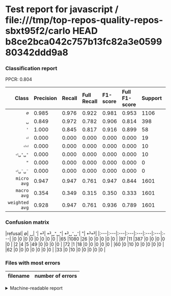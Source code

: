# Test report for javascript / file:///tmp/top-repos-quality-repos-sbxt95f2/carlo HEAD b8ce2bca042c757b13fc82a3e059980342ddd9a8

### Classification report

PPCR: 0.804

| Class | Precision | Recall | Full Recall | F1-score | Full F1-score | Support | Full Support | PPCR |
|------:|:----------|:-------|:------------|:---------|:---------|:--------|:-------------|:-----|
| `∅` | 0.985| 0.976| 0.922| 0.981| 0.953| 1106| 1171| 0.944 |
| `␣` | 0.849| 0.972| 0.782| 0.906| 0.814| 398| 495| 0.804 |
| `'` | 1.000| 0.845| 0.817| 0.916| 0.899| 58| 60| 0.967 |
| `⏎` | 0.000| 0.000| 0.000| 0.000| 0.000| 19| 91| 0.209 |
| `⏎⏎` | 0.000| 0.000| 0.000| 0.000| 0.000| 10| 43| 0.233 |
| `⏎␣⁺␣⁺` | 0.000| 0.000| 0.000| 0.000| 0.000| 10| 70| 0.143 |
| `"` | 0.000| 0.000| 0.000| 0.000| 0.000| 0| 0| 0.000 |
| `⏎␣⁻␣⁻` | 0.000| 0.000| 0.000| 0.000| 0.000| 0| 62| 0.000 |
| `micro avg` | 0.947| 0.947| 0.761| 0.947| 0.844| 1601| 1992| 0.804 |
| `macro avg` | 0.354| 0.349| 0.315| 0.350| 0.333| 1601| 1992| 0.804 |
| `weighted avg` | 0.928| 0.947| 0.761| 0.936| 0.789| 1601| 1992| 0.804 |

### Confusion matrix

|refusal|  ∅| ␣| '| ⏎| ⏎␣⁺␣⁺| ⏎␣⁻␣⁻| "| ⏎⏎| 
|:---|:---|:---|:---|:---|:---|:---|:---|
|0 |0 |0 |0 |0 |0 |0 |0 |
|65 |1080 |26 |0 |0 |0 |0 |0 |
|97 |11 |387 |0 |0 |0 |0 |0 |
|2 |4 |5 |49 |0 |0 |0 |0 |
|72 |1 |18 |0 |0 |0 |0 |0 |
|60 |0 |10 |0 |0 |0 |0 |0 |
|62 |0 |0 |0 |0 |0 |0 |0 |
|33 |0 |10 |0 |0 |0 |0 |0 |

### Files with most errors

| filename | number of errors|
|:----:|:-----|

<details>
    <summary>Machine-readable report</summary>
```json
{
  "cl_report": {"\"": {"f1-score": 0.0, "precision": 0.0, "recall": 0.0, "support": 0}, "\u0027": {"f1-score": 0.9158878504672897, "precision": 1.0, "recall": 0.8448275862068966, "support": 58}, "macro avg": {"f1-score": 0.3503921832495888, "precision": 0.3542607087975413, "recall": 0.3492101572274918, "support": 1601}, "micro avg": {"f1-score": 0.9469081823860087, "precision": 0.9469081823860087, "recall": 0.9469081823860087, "support": 1601}, "weighted avg": {"f1-score": 0.9361291412331992, "precision": 0.9279389946208706, "recall": 0.9469081823860087, "support": 1601}, "\u2205": {"f1-score": 0.9809264305177112, "precision": 0.9854014598540146, "recall": 0.976491862567812, "support": 1106}, "\u23ce": {"f1-score": 0.0, "precision": 0.0, "recall": 0.0, "support": 19}, "\u23ce\u23ce": {"f1-score": 0.0, "precision": 0.0, "recall": 0.0, "support": 10}, "\u23ce\u2423\u207a\u2423\u207a": {"f1-score": 0.0, "precision": 0.0, "recall": 0.0, "support": 10}, "\u23ce\u2423\u207b\u2423\u207b": {"f1-score": 0.0, "precision": 0.0, "recall": 0.0, "support": 0}, "\u2423": {"f1-score": 0.9063231850117096, "precision": 0.8486842105263158, "recall": 0.9723618090452262, "support": 398}},
  "cl_report_full": {"\"": {"f1-score": 0.0, "precision": 0.0, "recall": 0.0, "support": 0}, "\u0027": {"f1-score": 0.8990825688073394, "precision": 1.0, "recall": 0.8166666666666667, "support": 60}, "macro avg": {"f1-score": 0.33322046920726844, "precision": 0.3542607087975413, "recall": 0.3150966863338768, "support": 1992}, "micro avg": {"f1-score": 0.8438630670748678, "precision": 0.9469081823860087, "recall": 0.7610441767068273, "support": 1992}, "weighted avg": {"f1-score": 0.7894305503459097, "precision": 0.8202830289656512, "recall": 0.7610441767068273, "support": 1992}, "\u2205": {"f1-score": 0.9528010586678429, "precision": 0.9854014598540146, "recall": 0.9222886421861657, "support": 1171}, "\u23ce": {"f1-score": 0.0, "precision": 0.0, "recall": 0.0, "support": 91}, "\u23ce\u23ce": {"f1-score": 0.0, "precision": 0.0, "recall": 0.0, "support": 43}, "\u23ce\u2423\u207a\u2423\u207a": {"f1-score": 0.0, "precision": 0.0, "recall": 0.0, "support": 70}, "\u23ce\u2423\u207b\u2423\u207b": {"f1-score": 0.0, "precision": 0.0, "recall": 0.0, "support": 62}, "\u2423": {"f1-score": 0.8138801261829653, "precision": 0.8486842105263158, "recall": 0.7818181818181819, "support": 495}},
  "ppcr": 0.803714859437751
}
```
</details>
